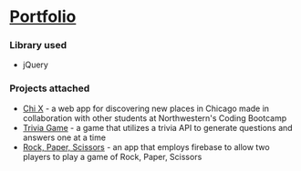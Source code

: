 # [Portfolio](https://jjge732.github.io/Portfolio/)

### Library used

- jQuery

### Projects attached

- [Chi X](https://rsdesoto.github.io/ChiX/index.html) - a web app for discovering new places in Chicago made in collaboration with other students at Northwestern's Coding Bootcamp
- [Trivia Game](https://jjge732.github.io/Trivia-Game/) - a game that utilizes a trivia API to generate questions and answers one at a time
- [Rock, Paper, Scissors](https://jjge732.github.io/Rock-Paper-Scissors/) - an app that employs firebase to allow two players to play a game of Rock, Paper, Scissors
